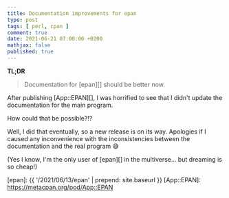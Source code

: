 ```yaml
---
title: Documentation improvements for epan
type: post
tags: [ perl, cpan ]
comment: true
date: 2021-06-21 07:00:00 +0200
mathjax: false
published: true
---
```


**TL;DR**

> Documentation for [epan][] should be better now.

After publishing [App::EPAN][], I was horrified to see that I didn't
update the documentation for the main program.

How could that be possible?!?

Well, I did that eventually, so a new release is on its way. Apologies
if I caused any inconvenience with the inconsistencies between the
documentation and the real program 😅

(Yes I know, I'm the only user of [epan][] in the multiverse... but
dreaming is so cheap!)


[epan]: {{ '/2021/06/13/epan' | prepend: site.baseurl }}
[App::EPAN]: https://metacpan.org/pod/App::EPAN
